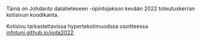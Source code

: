 Tämä on Johdanto datatieteseen -opintojakson kevään 2022 toteutuskerran kotisivun koodikanta. 

Kotisivu tarkasteltavissa hypertekstimuodssa osoitteessa [infotuni.github.io/joda2022](https://infotuni.github.io/joda2022).
